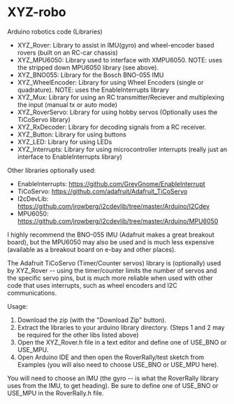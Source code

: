 # XYZ-robo
Arduino robotics code (Libraries)

- XYZ_Rover: Library to assist in IMU(gyro) and wheel-encoder based rovers (built on an RC-car chassis)
- XYZ_MPU6050: Library used to interface with XMPU6050.  NOTE: uses the stripped down MPU6050 library (see above).
- XYZ_BNO055: Library for the Bosch BNO-055 IMU
- XYZ_WheelEncoder: Library for using  Wheel Encoders (single or quadrature).  NOTE: uses the EnableInterrupts library
- XYZ_Mux: Library for using an RC transmitter/Reciever and multiplexing the input (manual tx or  auto mode)
- XYZ_RoverServo: Library for using hobby servos (Optionally uses the TiCoServo library)
- XYZ_RxDecoder: Library for decoding signals from a RC receiver.
- XYZ_Button: Library for using buttons
- XYZ_LED: Library for using LEDs
- XYZ_Interrupts: Library for using microcontroller interrupts (really just an interface to EnableInterrupts library)

Other libraries optionally used:
- EnableInterrupts: https://github.com/GreyGnome/EnableInterrupt
- TiCoServo:        https://github.com/adafruit/Adafruit_TiCoServo
- I2cDevLib:        https://github.com/jrowberg/i2cdevlib/tree/master/Arduino/I2Cdev
- MPU6050:          https://github.com/jrowberg/i2cdevlib/tree/master/Arduino/MPU6050

I highly recommend the BNO-055 IMU (Adafruit makes a great breakout board), 
but the MPU6050 may also be used and is much less expensive (available as a breakout board on e-bay and other places).

The Adafruit TiCoServo (Timer/Counter servos) library is (optionally) used by XYZ_Rover -- using the timer/counter limits
the number of servos and the specific servo pins, but is much more reliable when used with other code that uses 
interrupts, such as wheel encoders and I2C communications.

Usage:
  1. Download the zip (with the "Download Zip" button).  
  2. Extract the libraries to your arduino library directory.  (Steps 1 and 2 may be required for the other libs listed above)
  3. Open the XYZ_Rover.h file in a text editor and define one of USE_BNO or USE_MPU.
  4. Open Arduino IDE and then open the RoverRally/test sketch from Examples 
     (you will also need to choose USE_BNO or USE_MPU here).

You will need to choose an IMU (the gyro -- is what the RoverRally library uses from the IMU, to get heading).  Be sure to define one of USE_BNO or USE_MPU in the RoverRally.h file. 
